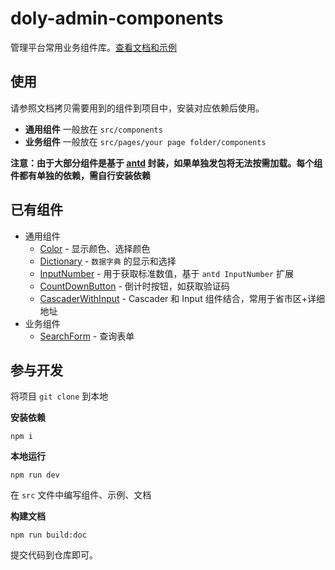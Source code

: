 # doly-admin-components

管理平台常用业务组件库。[查看文档和示例][site]

## 使用

请参照文档拷贝需要用到的组件到项目中，安装对应依赖后使用。

- **通用组件** 一般放在 `src/components`
- **业务组件** 一般放在 `src/pages/your page folder/components`

**注意：由于大部分组件是基于 [antd] 封装，如果单独发包将无法按需加载。每个组件都有单独的依赖，需自行安装依赖**

## 已有组件

- 通用组件
  - [Color] - 显示颜色、选择颜色
  - [Dictionary] - `数据字典` 的显示和选择
  - [InputNumber] - 用于获取标准数值，基于 `antd InputNumber` 扩展
  - [CountDownButton] - 倒计时按钮，如获取验证码
  - [CascaderWithInput] - Cascader 和 Input 组件结合，常用于省市区+详细地址
- 业务组件
  - [SearchForm] - 查询表单

## 参与开发

将项目 `git clone` 到本地

**安装依赖**

```
npm i
```

**本地运行**

```
npm run dev
```

在 `src` 文件中编写组件、示例、文档

**构建文档**

```
npm run build:doc
```

提交代码到仓库即可。


[antd]: https://ant.design/

[site]: https://doly-dev.github.io/doly-admin-components/site/

[Color]: https://doly-dev.github.io/doly-admin-components/site/#/common/color
[Dictionary]: https://doly-dev.github.io/doly-admin-components/site/#/common/dictionary
[InputNumber]: https://doly-dev.github.io/doly-admin-components/site/#/common/input-number
[CountDownButton]: https://doly-dev.github.io/doly-admin-components/site/#/common/count-down-button
[CascaderWithInput]: https://doly-dev.github.io/doly-admin-components/site/#/common/cascader-with-input

[SearchForm]: https://doly-dev.github.io/doly-admin-components/site/#/business/search-form
